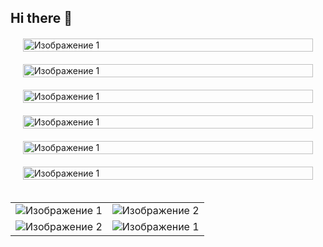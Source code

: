 ## Hi there 👋

<div style="display: flex; justify-content: center; margin: 20px;">
<img src="https://readme-typing-svg.herokuapp.com?color=%2336BCF7&lines=TUHLOPUZ" alt="Изображение 1" width="100%">
</div>


<div style="display: flex; justify-content: center; margin: 20px;">
<img src="https://github-readme-streak-stats.herokuapp.com/?user=tuhlopuz1" alt="Изображение 1" width="100%">
</div>

<div style="display: flex; justify-content: center; margin: 20px">
<img src="https://github-readme-stats.vercel.app/api/top-langs/?username=tuhlopuz1&layout=compact" alt="Изображение 1" width="100%">
</div>

<div style="display: flex; justify-content: center; margin: 20px;">
<img src="https://github-readme-stats.vercel.app/api?username=tuhlopuz1" alt="Изображение 1" width="100%">
</div>

<div style="display: flex; justify-content: center; margin: 20px;">
<img src="https://www.codewars.com/users/tuhlopuz1/badges/large" alt="Изображение 1" width="100%">
</div>

<div style="display: flex; justify-content: center; margin: 20px;">
<img src="https://github-profile-summary-cards.vercel.app/api/cards/profile-details?username=tuhlopuz1&theme=solarized_dark" alt="Изображение 1" width="100%">
</div>

<div style="display: flex; justify-content: center; margin: 0px;">
<table>
  <tr>
    <td><img src="https://github-profile-summary-cards.vercel.app/api/cards/most-commit-language?username=tuhlopuz1&theme=solarized_dark" alt="Изображение 1" ></td>
    <td><img src="https://github-profile-summary-cards.vercel.app/api/cards/stats?username=tuhlopuz1&theme=solarized_dark" alt="Изображение 2" ></td>
  </tr>
  <tr>
    <td><img src="https://github-profile-summary-cards.vercel.app/api/cards/productive-time?username=daniilshat&theme=solarized_dark" alt="Изображение 2" ></td>
    <td><img src="https://github-profile-summary-cards.vercel.app/api/cards/repos-per-language?username=tuhlopuz1&theme=solarized_dark" alt="Изображение 1" ></td>
  </tr>
</table>
</div>